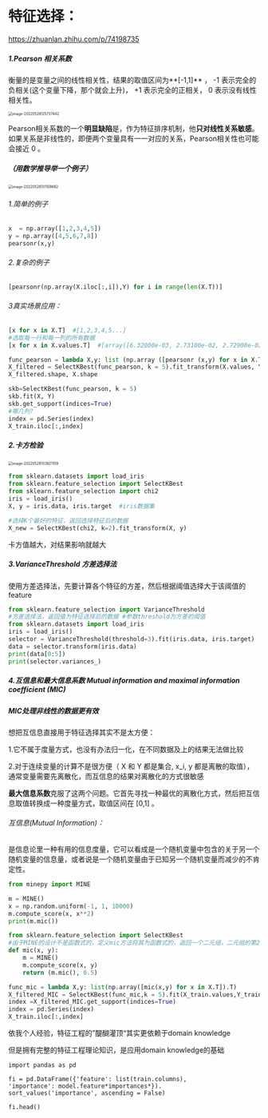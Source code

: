 # 特征选择：

https://zhuanlan.zhihu.com/p/74198735

##### 1.Pearson 相关系数

衡量的是变量之间的线性相关性，结果的取值区间为**[-1,1]** ， -1 表示完全的负相关(这个变量下降，那个就会上升)， +1 表示完全的正相关， 0 表示没有线性相关性。

<img src="/Users/zhuhe/Library/Application Support/typora-user-images/image-20220528125737442.png" alt="image-20220528125737442" style="zoom:50%;" />

Pearson相关系数的一个**明显缺陷**是，作为特征排序机制，他**只对线性关系敏感**。如果关系是非线性的，即便两个变量具有一一对应的关系，Pearson相关性也可能会接近 0 。



##### （用数学推导举一个例子）

<img src="/Users/zhuhe/Library/Application Support/typora-user-images/image-20220528131108662.png" alt="image-20220528131108662" style="zoom:50%;" />



###### 1.简单的例子

```python
x  = np.array([1,2,3,4,5])
y = np.array([4,5,6,7,8])
pearsonr(x,y)
```

###### 2.复杂的例子

```python
[pearsonr(np.array(X.iloc[:,i]),Y) for i in range(len(X.T))]
```

###### 3真实场景应用：

```python
[x for x in X.T]  #[1,2,3,4,5...]
#选取每一行和每一列的所有数据
[x for x in X.values.T]  #[array([6.32000e-03, 2.73100e-02, 2.72900e-02, 3.23700e-02, 6.90500e-02,..]
```

```python
func_pearson = lambda X,y: list (np.array ([pearsonr (x,y) for x in X.T]).T)
X_filtered = SelectKBest(func_pearson, k = 5).fit_transform(X.values, Y)
X_filtered.shape, X.shape

skb=SelectKBest(func_pearson, k = 5)
skb.fit(X, Y)
skb.get_support(indices=True)
#哪几列?
index = pd.Series(index)
X_train.iloc[:,index]

```



##### 2.卡方检验

<img src="/Users/zhuhe/Library/Application Support/typora-user-images/image-20220528133921109.png" alt="image-20220528133921109" style="zoom:50%;" />

```python
from sklearn.datasets import load_iris
from sklearn.feature_selection import SelectKBest
from sklearn.feature_selection import chi2
iris = load_iris()
X, y = iris.data, iris.target  #iris数据集

#选择K个最好的特征，返回选择特征后的数据
X_new = SelectKBest(chi2, k=2).fit_transform(X, y)
```

卡方值越大，对结果影响就越大



##### 3.VarianceThreshold 方差选择法

使用方差选择法，先要计算各个特征的方差，然后根据阈值选择大于该阈值的feature

```python
from sklearn.feature_selection import VarianceThreshold
#方差选择法，返回值为特征选择后的数据 #参数threshold为方差的阈值
from sklearn.datasets import load_iris
iris = load_iris()
selector = VarianceThreshold(threshold=3).fit(iris.data, iris.target)
data = selector.transform(iris.data)
print(data[0:5])
print(selector.variances_)
```



##### 4.互信息和最大信息系数 Mutual information and maximal information coefficient (MIC)

##### MIC处理非线性的数据更有效

想把互信息直接用于特征选择其实不是太方便：

1.它不属于度量方式，也没有办法归一化，在不同数据及上的结果无法做比较

2.对于连续变量的计算不是很方便（ X 和 Y 都是集合, x_i, y 都是离散的取值），通常变量需要先离散化，而互信息的结果对离散化的方式很敏感

**最大信息系数**克服了这两个问题。它首先寻找一种最优的离散化方式，然后把互信息取值转换成一种度量方式，取值区间在 [0,1] 。



###### 互信息(Mutual Information)：

是信息论里一种有用的信息度量，它可以看成是一个随机变量中包含的关于另一个随机变量的信息量，或者说是一个随机变量由于已知另一个随机变量而减少的不肯定性。



```python
from minepy import MINE

m = MINE()
x = np.random.uniform(-1, 1, 10000)
m.compute_score(x, x**2)
print(m.mic())
```



```python
from sklearn.feature_selection import SelectKBest
#由于MINE的设计不是函数式的，定义mic方法将其为函数式的，返回一个二元组，二元组的第2项设置成固定的P值0.5
def mic(x, y):
    m = MINE()
    m.compute_score(x, y)
    return (m.mic(), 0.5)

func_mic = lambda X,y: list(np.array([mic(x,y) for x in X.T]).T)
X_filtered_MIC = SelectKBest(func_mic,k = 5).fit(X_train.values,Y_train)
index =X_filtered_MIC.get_support(indices=True)
index = pd.Series(index)
X_train.iloc[:,index]
```



依我个人经验，特征工程的”醍醐灌顶“其实更依赖于domain knowledge

但是拥有完整的特征工程理论知识，是应用domain knowledge的基础



```
import pandas as pd

fi = pd.DataFrame({'feature': list(train.columns), 
'importance': model.feature*importances*}). 
sort_values('importance', ascending = False)

fi.head()

```





